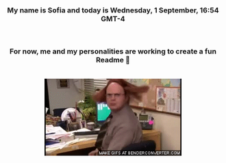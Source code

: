 


<div align="center">
<h3 >My name is Sofia and today is Wednesday, 1 September, 16:54 GMT-4</h3><br>
<h3 >For now, me and my personalities are working to create a fun Readme 👋
</h3><br>
<img src='img/dwight.gif' alt='working...'/>
</div>
